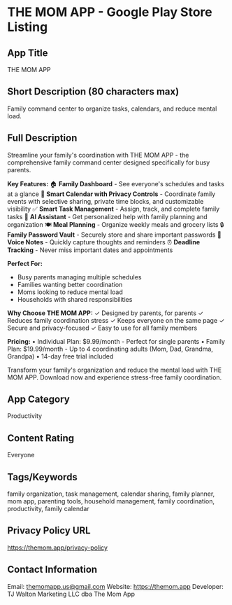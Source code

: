 # THE MOM APP - Google Play Store Listing

## App Title
THE MOM APP

## Short Description (80 characters max)
Family command center to organize tasks, calendars, and reduce mental load.

## Full Description
Streamline your family's coordination with THE MOM APP - the comprehensive family command center designed specifically for busy parents.

**Key Features:**
🏠 **Family Dashboard** - See everyone's schedules and tasks at a glance
📅 **Smart Calendar with Privacy Controls** - Coordinate family events with selective sharing, private time blocks, and customizable visibility
✅ **Smart Task Management** - Assign, track, and complete family tasks
🤖 **AI Assistant** - Get personalized help with family planning and organization
🍽️ **Meal Planning** - Organize weekly meals and grocery lists
🔒 **Family Password Vault** - Securely store and share important passwords
📝 **Voice Notes** - Quickly capture thoughts and reminders
⏰ **Deadline Tracking** - Never miss important dates and appointments

**Perfect For:**
- Busy parents managing multiple schedules
- Families wanting better coordination
- Moms looking to reduce mental load
- Households with shared responsibilities

**Why Choose THE MOM APP:**
✓ Designed by parents, for parents
✓ Reduces family coordination stress
✓ Keeps everyone on the same page
✓ Secure and privacy-focused
✓ Easy to use for all family members

**Pricing:**
• Individual Plan: $9.99/month - Perfect for single parents
• Family Plan: $19.99/month - Up to 4 coordinating adults (Mom, Dad, Grandma, Grandpa)
• 14-day free trial included

Transform your family's organization and reduce the mental load with THE MOM APP. Download now and experience stress-free family coordination.

## App Category
Productivity

## Content Rating
Everyone

## Tags/Keywords
family organization, task management, calendar sharing, family planner, mom app, parenting tools, household management, family coordination, productivity, family calendar

## Privacy Policy URL
https://themom.app/privacy-policy

## Contact Information
Email: themomapp.us@gmail.com
Website: https://themom.app
Developer: TJ Walton Marketing LLC dba The Mom App